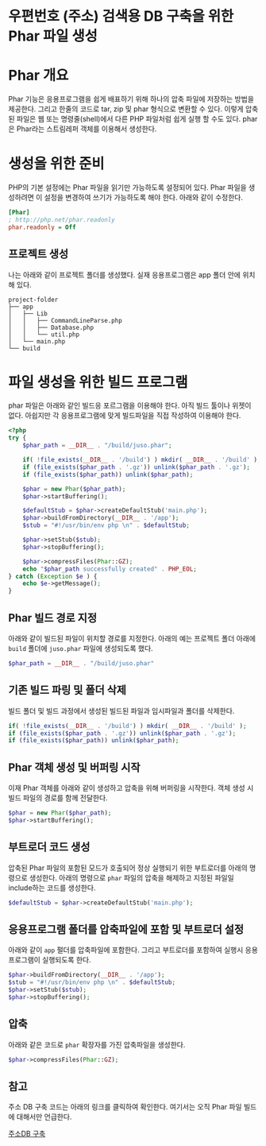 우편번호 (주소) 검색용 DB 구축을 위한 Phar 파일 생성
==========================

# Phar 개요

Phar 기능은 응용프로그램을 쉽게 배표하기 위해 하나의 압축 파일에 저장하는 방법을 제공한다. 그리고 한줄의 코드로 tar, zip 및 phar 형식으로 변환할 수 있다. 이렇게 압축된 파일은 웹 또는 명령줄(shell)에서 다른 PHP 파일처럼 쉽게 실행 할 수도 있다.
phar 은 Phar라는 스트림레퍼 객체를 이용해서 생성한다.

# 생성을 위한 준비
PHP의 기본 설정에는 Phar 파일을 읽기만 가능하도록 설정되어 있다. Phar 파일을 생성하려면 이 설정을 변경하여 쓰기가 가능하도록 해야 한다.
아래와 같이 수정한다.
```ini
[Phar]
; http://php.net/phar.readonly
phar.readonly = Off
```

## 프로젝트 생성
나는 아래와 같이 프로젝트 폴더를 생성했다. 실재 응용프로그램은 app 폴더 안에 위치해 있다.
```
project-folder
├── app
│   ├── Lib
│   │   ├── CommandLineParse.php
│   │   ├── Database.php
│   │   └── util.php
│   └── main.php
└── build
```

# 파일 생성을 위한 빌드 프로그램
phar 파일은 아래와 같인 빌드응 포르그램을 이용해야 한다. 아직 빌드 툴이나 위젯이 없다. 아쉽지만 각 응용프로그램에 맞게 빌드파일을 직접 작성하여 이용해야 한다.

```php
<?php
try {
    $phar_path = __DIR__ . "/build/juso.phar";

    if( !file_exists(__DIR__ . '/build') ) mkdir( __DIR__ . '/build' );
    if (file_exists($phar_path . '.gz')) unlink($phar_path . '.gz');
    if (file_exists($phar_path)) unlink($phar_path);

    $phar = new Phar($phar_path);
    $phar->startBuffering();

    $defaultStub = $phar->createDefaultStub('main.php');
    $phar->buildFromDirectory(__DIR__ . '/app');
    $stub = "#!/usr/bin/env php \n" . $defaultStub;

    $phar->setStub($stub);
    $phar->stopBuffering();

    $phar->compressFiles(Phar::GZ);
    echo "$phar_path successfully created" . PHP_EOL;
} catch (Exception $e ) {
    echo $e->getMessage();
}
```

## Phar 빌드 경로 지정
아래와 같이 빌드된 파일이 위치할 경로를 지정한다. 아래의 예는 프로젝트 폴더 아래에 ```build``` 폴더에 ```juso.phar``` 파일에 생성되도록 했다.
```php
$phar_path = __DIR__ . "/build/juso.phar"
```

## 기존 빌드 파링 및 폴더 삭제
빌드 폴더 및 빌드 과정에서 생성된 빌드된 파일과 임시파일과 폴더를 삭제한다.
```php
if( !file_exists(__DIR__ . '/build') ) mkdir( __DIR__ . '/build' );
if (file_exists($phar_path . '.gz')) unlink($phar_path . '.gz');
if (file_exists($phar_path)) unlink($phar_path);
```

## Phar 객체 생성 및 버퍼링 시작
이재 Phar 객체를 아래와 같이 생성하고 압축을 위해 버퍼링을 시작한다. 객체 생성 시 빌드 파일의 경로를 함께 전달한다.
```php
$phar = new Phar($phar_path);
$phar->startBuffering();
```

## 부트로더 코드 생성
압축된 Phar 파일의 포함된 모드가 호출되어 정상 실행되기 위한 부트로더를 아래의 명령으로 생성한다. 아래의 명령으로 ```phar``` 파일의 압축을 해제하고 지정된 파일일 include하는 코드를 생성한다.
```php
$defaultStub = $phar->createDefaultStub('main.php');
```

## 응용프로그램 폴더를 압축파일에 포함 및 부트로더 설정
아래와 같이 ```app``` 펄더를 압축파일에 포함한다. 그리고 부트로더를 포함하여 실행시 응용프로그램이 실행되도록 한다.
```php
$phar->buildFromDirectory(__DIR__ . '/app');
$stub = "#!/usr/bin/env php \n" . $defaultStub;
$phar->setStub($stub);
$phar->stopBuffering();
```

## 압축
아래와 같은 코드로 ```phar``` 확장자를 가진 압축파일을 생성한다.
```php
$phar->compressFiles(Phar::GZ);
```

## 참고
주소 DB 구축 코드는 아래의 링크를 클릭하여 확인한다. 여기서는 오직 Phar 파일 빌드에 대해서만 언급한다.

[주소DB 구축](juso_db.md)